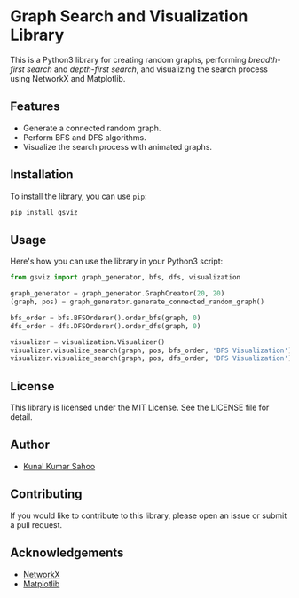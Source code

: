 # Graph Search and Visualization Library

This is a Python3 library for creating random graphs, performing *breadth-first search* and *depth-first search*, and visualizing the search process using NetworkX and Matplotlib.

## Features

- Generate a connected random graph.
- Perform BFS and DFS algorithms.
- Visualize the search process with animated graphs.

## Installation

To install the library, you can use `pip`:
```bash 
pip install gsviz
```

## Usage
Here's how you can use the library in your Python3 script:

```python
from gsviz import graph_generator, bfs, dfs, visualization

graph_generator = graph_generator.GraphCreator(20, 20)
(graph, pos) = graph_generator.generate_connected_random_graph()

bfs_order = bfs.BFSOrderer().order_bfs(graph, 0)
dfs_order = dfs.DFSOrderer().order_dfs(graph, 0)

visualizer = visualization.Visualizer()
visualizer.visualize_search(graph, pos, bfs_order, 'BFS Visualization')
visualizer.visualize_search(graph, pos, dfs_order, 'DFS Visualization')
```

## License

This library is licensed under the MIT License. See the LICENSE file for detail.


## Author

- [Kunal Kumar Sahoo](https://github.com/Kunal-Kumar-Sahoo/)


## Contributing 

If you would like to contribute to this library, please open an issue or submit a pull request.


## Acknowledgements

- [NetworkX](https://networkx.org)
- [Matplotlib](https://matplotlib.org/)